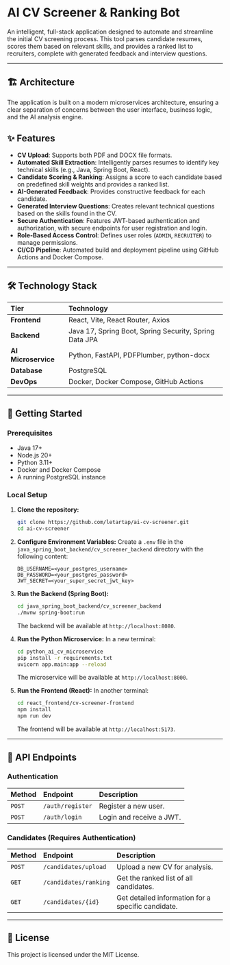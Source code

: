 
# AI CV Screener & Ranking Bot

[](https://www.google.com/search?q=https://github.com/letartap/ai-cv-screener/actions/workflows/ci-cd.yml)

An intelligent, full-stack application designed to automate and streamline the initial CV screening process. This tool parses candidate resumes, scores them based on relevant skills, and provides a ranked list to recruiters, complete with generated feedback and interview questions.

-----

## 🏗️ Architecture

The application is built on a modern microservices architecture, ensuring a clear separation of concerns between the user interface, business logic, and the AI analysis engine.



## ✨ Features

  * **CV Upload**: Supports both PDF and DOCX file formats.
  * **Automated Skill Extraction**: Intelligently parses resumes to identify key technical skills (e.g., Java, Spring Boot, React).
  * **Candidate Scoring & Ranking**: Assigns a score to each candidate based on predefined skill weights and provides a ranked list.
  * **AI-Generated Feedback**: Provides constructive feedback for each candidate.
  * **Generated Interview Questions**: Creates relevant technical questions based on the skills found in the CV.
  * **Secure Authentication**: Features JWT-based authentication and authorization, with secure endpoints for user registration and login.
  * **Role-Based Access Control**: Defines user roles (`ADMIN`, `RECRUITER`) to manage permissions.
  * **CI/CD Pipeline**: Automated build and deployment pipeline using GitHub Actions and Docker Compose.

-----

## 🛠️ Technology Stack

| Tier | Technology |
| :--- | :--- |
| **Frontend** | React, Vite, React Router, Axios |
| **Backend** | Java 17, Spring Boot, Spring Security, Spring Data JPA |
| **AI Microservice** | Python, FastAPI, PDFPlumber, python-docx |
| **Database** | PostgreSQL |
| **DevOps** | Docker, Docker Compose, GitHub Actions |

-----

## 🚀 Getting Started

### Prerequisites

  * Java 17+
  * Node.js 20+
  * Python 3.11+
  * Docker and Docker Compose
  * A running PostgreSQL instance

### Local Setup

1.  **Clone the repository:**

    ```bash
    git clone https://github.com/letartap/ai-cv-screener.git
    cd ai-cv-screener
    ```

2.  **Configure Environment Variables:**
    Create a `.env` file in the `java_spring_boot_backend/cv_screener_backend` directory with the following content:

    ```
    DB_USERNAME=<your_postgres_username>
    DB_PASSWORD=<your_postgres_password>
    JWT_SECRET=<your_super_secret_jwt_key>
    ```

3.  **Run the Backend (Spring Boot):**

    ```bash
    cd java_spring_boot_backend/cv_screener_backend
    ./mvnw spring-boot:run
    ```

    The backend will be available at `http://localhost:8080`.

4.  **Run the Python Microservice:**
    In a new terminal:

    ```bash
    cd python_ai_cv_microservice
    pip install -r requirements.txt
    uvicorn app.main:app --reload
    ```

    The microservice will be available at `http://localhost:8000`.

5.  **Run the Frontend (React):**
    In another terminal:

    ```bash
    cd react_frontend/cv-screener-frontend
    npm install
    npm run dev
    ```

    The frontend will be available at `http://localhost:5173`.

-----

## 🔌 API Endpoints

### Authentication

| Method | Endpoint | Description |
| :--- | :--- | :--- |
| `POST` | `/auth/register` | Register a new user. |
| `POST` | `/auth/login` | Login and receive a JWT. |

### Candidates (Requires Authentication)

| Method | Endpoint | Description |
| :--- | :--- | :--- |
| `POST` | `/candidates/upload` | Upload a new CV for analysis. |
| `GET` | `/candidates/ranking` | Get the ranked list of all candidates. |
| `GET` | `/candidates/{id}` | Get detailed information for a specific candidate. |

-----

## 📜 License

This project is licensed under the MIT License.
